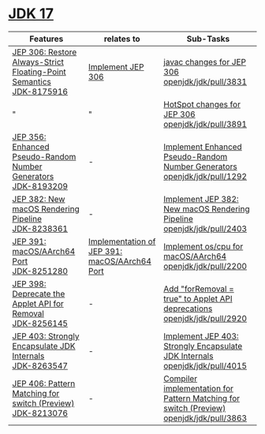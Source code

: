 # [JDK 17](https://openjdk.org/projects/jdk/17/)

| Features | relates to | Sub-Tasks | 
| ---------- | ---------- | ---------- |
| [JEP 306: Restore Always-Strict Floating-Point Semantics](https://openjdk.org/jeps/306) <br/> [JDK-8175916](https://bugs.openjdk.org/browse/JDK-8175916) | [Implement JEP 306](https://bugs.openjdk.org/browse/JDK-8266398) | [javac changes for JEP 306](https://bugs.openjdk.org/browse/JDK-8244146)  <br/> [openjdk/jdk/pull/3831](https://github.com/openjdk/jdk/pull/3831) |
| " | " | [HotSpot changes for JEP 306](https://bugs.openjdk.org/browse/JDK-8266530) <br/> [openjdk/jdk/pull/3891](https://github.com/openjdk/jdk/pull/3891) |
| [JEP 356: Enhanced Pseudo-Random Number Generators](https://openjdk.org/jeps/356) <br/> [JDK-8193209](https://bugs.openjdk.org/browse/JDK-8193209) | - | [Implement Enhanced Pseudo-Random Number Generators](https://bugs.openjdk.org/browse/JDK-8248862) <br/> [openjdk/jdk/pull/1292](https://github.com/openjdk/jdk/pull/1292) |
| [JEP 382: New macOS Rendering Pipeline](https://openjdk.org/jeps/382) <br/> [JDK-8238361](https://bugs.openjdk.org/browse/JDK-8238361) | - | [Implement JEP 382: New macOS Rendering Pipeline](https://bugs.openjdk.org/browse/JDK-8260931) <br/> [openjdk/jdk/pull/2403](https://github.com/openjdk/jdk/pull/2403) |
| [JEP 391: macOS/AArch64 Port](https://openjdk.org/jeps/391) <br/> [JDK-8251280](https://bugs.openjdk.org/browse/JDK-8251280) | [Implementation of JEP 391: macOS/AArch64 Port](https://bugs.openjdk.org/browse/JDK-8253795) | [Implement os/cpu for macOS/AArch64](https://bugs.openjdk.org/browse/JDK-8253819) <br/> [openjdk/jdk/pull/2200](https://github.com/openjdk/jdk/pull/2200) |
| [JEP 398: Deprecate the Applet API for Removal](https://openjdk.org/jeps/398) <br/> [JDK-8256145](https://bugs.openjdk.org/browse/JDK-8256145) | - | [Add "forRemoval = true" to Applet API deprecations](https://bugs.openjdk.org/browse/JDK-8189198) <br/> [openjdk/jdk/pull/2920](https://github.com/openjdk/jdk/pull/2920) |
| [JEP 403: Strongly Encapsulate JDK Internals](https://openjdk.org/jeps/403) <br/> [JDK-8263547](https://bugs.openjdk.org/browse/JDK-8263547) | - | [Implement JEP 403: Strongly Encapsulate JDK Internals](https://bugs.openjdk.org/browse/JDK-8266851) <br/> [openjdk/jdk/pull/4015](https://github.com/openjdk/jdk/pull/4015) |
| [JEP 406: Pattern Matching for switch (Preview)](https://openjdk.org/jeps/406) <br/> [JDK-8213076](https://bugs.openjdk.org/browse/JDK-8213076) | - | [Compiler implementation for Pattern Matching for switch (Preview)](https://bugs.openjdk.org/browse/JDK-8262891) <br/> [openjdk/jdk/pull/3863](https://github.com/openjdk/jdk/pull/3863) |
